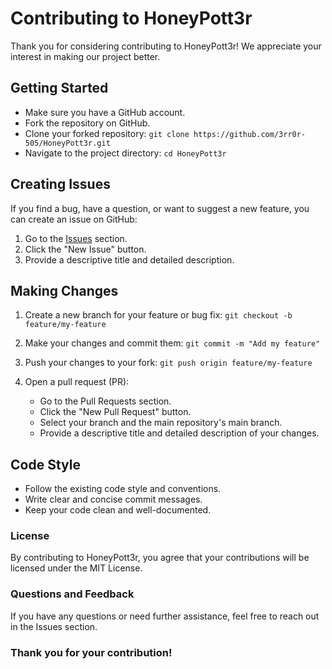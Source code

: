 # Contributing to HoneyPott3r

Thank you for considering contributing to HoneyPott3r! We appreciate your interest in making our project better.

## Getting Started

- Make sure you have a GitHub account.
- Fork the repository on GitHub.
- Clone your forked repository: `git clone https://github.com/3rr0r-505/HoneyPott3r.git`
- Navigate to the project directory: `cd HoneyPott3r`

## Creating Issues

If you find a bug, have a question, or want to suggest a new feature, you can create an issue on GitHub:

1. Go to the [Issues](https://github.com/3rr0r-505/HoneyPott3r/issues) section.
2. Click the "New Issue" button.
3. Provide a descriptive title and detailed description.

## Making Changes

1. Create a new branch for your feature or bug fix:
   ```git checkout -b feature/my-feature```

2. Make your changes and commit them:
   ```git commit -m "Add my feature"```

3. Push your changes to your fork:
   ```git push origin feature/my-feature```

4. Open a pull request (PR):
    - Go to the Pull Requests section.
    - Click the "New Pull Request" button.
    - Select your branch and the main repository's main branch.
    - Provide a descriptive title and detailed description of your changes.

## Code Style
   - Follow the existing code style and conventions.
   - Write clear and concise commit messages.
   - Keep your code clean and well-documented.

### License
By contributing to HoneyPott3r, you agree that your contributions will be licensed under the MIT License.

### Questions and Feedback
If you have any questions or need further assistance, feel free to reach out in the Issues section.

### Thank you for your contribution!
